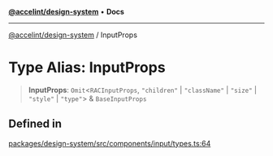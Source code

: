 [**@accelint/design-system**](../README.md) • **Docs**

***

[@accelint/design-system](../README.md) / InputProps

# Type Alias: InputProps

> **InputProps**: `Omit`\<`RACInputProps`, `"children"` \| `"className"` \| `"size"` \| `"style"` \| `"type"`\> & `BaseInputProps`

## Defined in

[packages/design-system/src/components/input/types.ts:64](https://github.com/gohypergiant/standard-toolkit/blob/258694cea8ed8bbd956b3cf5da47c2c9debcf127/packages/design-system/src/components/input/types.ts#L64)
